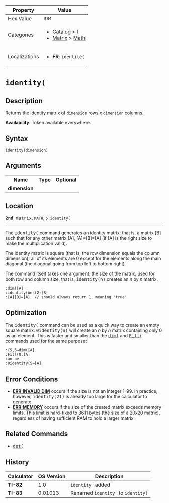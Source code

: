 | Property      | Value |
|---------------|-------|
| Hex Value     | `$B4`|
| Categories    | <ul><li>[Catalog](<../categories/Catalog.md>) > [I](<../categories/Catalog.md#I>)</li><li>[Matrix](<../categories/Matrix.md>) > [Math](<../categories/Matrix.md#Math>)</li></ul> |
| Localizations | <ul><li><b>FR</b>: `identité(`</li></ul> |

# `identity(`

## Description
Returns the identity matrix of `dimension` rows x `dimension` columns.


<b>Availability</b>: Token available everywhere.

## Syntax
`identity(dimension)`

## Arguments
<table>
<tr><th>Name</th><th>Type</th><th>Optional</th></tr>

<tr><td><b>dimension</b></td><td></td><td></td></tr>

</table>

## Location
<tt><kbd><b>2nd</b></kbd></tt>, <kbd>matrix</kbd>, `MATH`, `5:identity(`
<hr>

The <tt>identity(</tt> command generates an identity matrix: that is, a matrix [B] such that for any other matrix [A], [A]*[B]=[A] (if [A] is the right size to make the multiplication valid).

The identity matrix is square (that is, the row dimension equals the column dimension); all of its elements are 0 except for the elements along the main diagonal (the diagonal going from top left to bottom right).

The command itself takes one argument: the size of the matrix, used for both row and column size, that is, <tt>identity(n)</tt> creates an _n_ by _n_ matrix.

```ti-basic
:dim([A]
:identity(Ans(2→[B]
:[A][B]=[A]  // should always return 1, meaning 'true'
```

## Optimization

The <tt>identity(</tt> command can be used as a quick way to create an empty square matrix: <tt>0identity(n)</tt> will create an _n_ by _n_ matrix containing only 0 as an element. This is faster and smaller than the <tt><a href="/dim">dim(</a></tt> and <tt><a href="/fill">Fill(</a></tt> commands used for the same purpose:

```ti-basic
:{5,5→dim([A]
:Fill(0,[A]
can be
:0identity(5→[A]
```

## Error Conditions

*   **[ERR:INVALID DIM](/errors#invaliddim)** occurs if the size is not an integer 1-99. In practice, however, <tt>identity(21)</tt> is already too large for the calculator to generate.
*   **[ERR:MEMORY](/errors#memory)** occurs if the size of the created matrix exceeds memory limits. This limit is hard-fixed to 3611 bytes (the size of a 20x20 matrix), regardless of having sufficient RAM to hold a larger matrix.

## Related Commands

*   <tt><a href="/det">det(</a></tt>

## History
| Calculator | OS Version | Description |
|------------|------------|-------------|
| <b>TI-82</b> | 1.0 | `identity ` added |
| <b>TI-83</b> | 0.01013 | Renamed `identity ` to `identity(`


